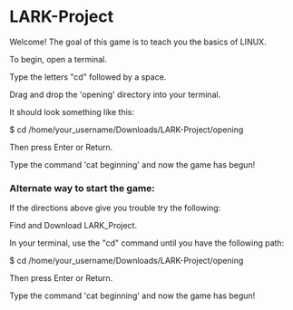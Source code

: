 # LARK-Project
Welcome!
The goal of this game is to teach you the basics of LINUX.

To begin, open a terminal.

Type the letters "cd" followed by a space.

Drag and drop the 'opening' directory into your terminal. 

It should look something like this:

$ cd /home/your_username/Downloads/LARK-Project/opening

Then press Enter or Return.

Type the command 'cat beginning' and now the game has begun!


### **Alternate way to start the game:**

If the directions above give you trouble try the following:

Find and Download LARK_Project. 

In your terminal, use the "cd" command until you have the following path:

$ cd /home/your_username/Downloads/LARK-Project/opening

Then press Enter or Return.

Type the command 'cat beginning' and now the game has begun!
